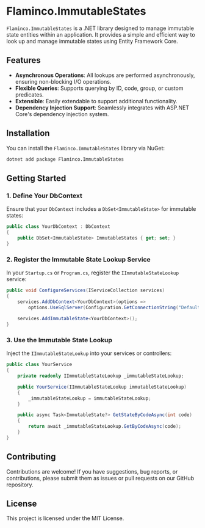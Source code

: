 # Flaminco.ImmutableStates

`Flaminco.ImmutableStates` is a .NET library designed to manage immutable state entities within an application. It provides a simple and efficient way to look up and manage immutable states using Entity Framework Core.

## Features

- **Asynchronous Operations**: All lookups are performed asynchronously, ensuring non-blocking I/O operations.
- **Flexible Queries**: Supports querying by ID, code, group, or custom predicates.
- **Extensible**: Easily extendable to support additional functionality.
- **Dependency Injection Support**: Seamlessly integrates with ASP.NET Core's dependency injection system.

## Installation

You can install the `Flaminco.ImmutableStates` library via NuGet:

```bash
dotnet add package Flaminco.ImmutableStates
```

## Getting Started

### 1. Define Your DbContext

Ensure that your `DbContext` includes a `DbSet<ImmutableState>` for immutable states:

```csharp
public class YourDbContext : DbContext
{
    public DbSet<ImmutableState> ImmutableStates { get; set; }
}
```

### 2. Register the Immutable State Lookup Service

In your `Startup.cs` or `Program.cs`, register the `IImmutableStateLookup` service:

```csharp
public void ConfigureServices(IServiceCollection services)
{
    services.AddDbContext<YourDbContext>(options => 
        options.UseSqlServer(Configuration.GetConnectionString("DefaultConnection")));
        
    services.AddImmutableState<YourDbContext>();
}
```

### 3. Use the Immutable State Lookup

Inject the `IImmutableStateLookup` into your services or controllers:

```csharp
public class YourService
{
    private readonly IImmutableStateLookup _immutableStateLookup;

    public YourService(IImmutableStateLookup immutableStateLookup)
    {
        _immutableStateLookup = immutableStateLookup;
    }

    public async Task<ImmutableState?> GetStateByCodeAsync(int code)
    {
        return await _immutableStateLookup.GetByCodeAsync(code);
    }
}
```

## Contributing

Contributions are welcome! If you have suggestions, bug reports, or contributions, please submit them as issues or pull requests on our GitHub repository.

## License

This project is licensed under the MIT License.